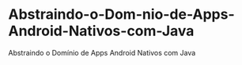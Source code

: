 # Abstraindo-o-Dom-nio-de-Apps-Android-Nativos-com-Java
Abstraindo o Domínio de Apps Android Nativos com Java
